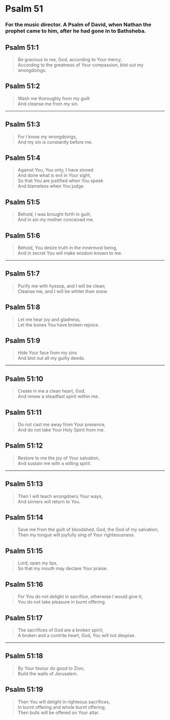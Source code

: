 # Psalm 51

### For the music director. A Psalm of David, when Nathan the prophet came to him, after he had gone in to Bathsheba.

## Psalm 51:1

> Be gracious to me, God, according to Your mercy;  
> According to the greatness of Your compassion, blot out my wrongdoings.

## Psalm 51:2

> Wash me thoroughly from my guilt  
> And cleanse me from my sin.

---

## Psalm 51:3

> For I know my wrongdoings,  
> And my sin is constantly before me.

## Psalm 51:4

> Against You, You only, I have sinned  
> And done what is evil in Your sight,  
> So that You are justified when You speak  
> And blameless when You judge.

## Psalm 51:5

> Behold, I was brought forth in guilt,  
> And in sin my mother conceived me.

## Psalm 51:6

> Behold, You desire truth in the innermost being,  
> And in secret You will make wisdom known to me.

---

## Psalm 51:7

> Purify me with hyssop, and I will be clean;  
> Cleanse me, and I will be whiter than snow.

## Psalm 51:8

> Let me hear joy and gladness,  
> Let the bones You have broken rejoice.

## Psalm 51:9

> Hide Your face from my sins  
> And blot out all my guilty deeds.

---

## Psalm 51:10

> Create in me a clean heart, God,  
> And renew a steadfast spirit within me.

## Psalm 51:11

> Do not cast me away from Your presence,  
> And do not take Your Holy Spirit from me.

## Psalm 51:12

> Restore to me the joy of Your salvation,  
> And sustain me with a willing spirit.

---

## Psalm 51:13

> Then I will teach wrongdoers Your ways,  
> And sinners will return to You.

## Psalm 51:14

> Save me from the guilt of bloodshed, God, the God of my salvation;  
> Then my tongue will joyfully sing of Your righteousness.

## Psalm 51:15

> Lord, open my lips,  
> So that my mouth may declare Your praise.

## Psalm 51:16

> For You do not delight in sacrifice, otherwise I would give it;  
> You do not take pleasure in burnt offering.

## Psalm 51:17

> The sacrifices of God are a broken spirit;  
> A broken and a contrite heart, God, You will not despise.

---

## Psalm 51:18

> By Your favour do good to Zion;  
> Build the walls of Jerusalem.

## Psalm 51:19

> Then You will delight in righteous sacrifices,  
> In burnt offering and whole burnt offering;  
> Then bulls will be offered on Your altar.
